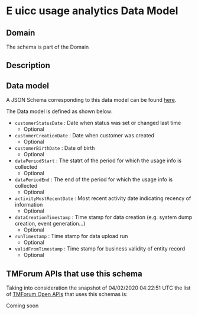 # E uicc usage analytics Data Model

## Domain

The  schema is part of the  Domain

## Description



## Data model

A JSON Schema corresponding to this data model can be found
[here](https://github.com/tmforum-rand/schemas/blob/candidates/Analytics/eUICCUsageAnalytics.schema.json).

The Data model is defined as shown below:
- `customerStatusDate` : Date when status was set or changed last time
  - Optional
- `customerCreationDate` : Date when customer was created
  - Optional
- `customerBirthDate` : Date of birth
  - Optional
- `dataPeriodStart` : The statrt of the period for which the usage info  is collected
  - Optional
- `dataPeriodEnd` : The end of the period for which the usage info  is collected
  - Optional
- `activityMostRecentDate` : Most recent activity date indicating recency of information
  - Optional
- `dataCreationTimestamp` : Time stamp for data creation (e.g. system dump creation, event generation…)
  - Optional
- `runTimestamp` : Time stamp for data upload run
  - Optional
- `validFromTimestamp` : Time stamp for business validity of entity record
  - Optional




## TMForum APIs that use this schema

Taking into consideration the snapshot of 04/02/2020 04:22:51 UTC the list of [TMForum Open APIs](https://www.tmforum.org/open-apis/) that uses this schemas is:

Coming soon